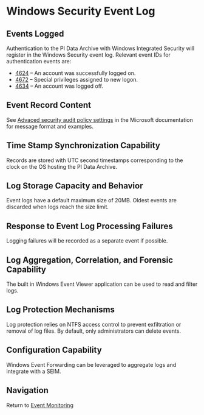 # Windows Security Event Log

## Events Logged
Authentication to the PI Data Archive with Windows Integrated Security will register in the Windows Security event log.  Relevant event IDs for authentication events are:
- [4624](https://docs.microsoft.com/en-us/windows/security/threat-protection/auditing/event-4624) – An account was successfully logged on.
- [4672](https://docs.microsoft.com/en-us/windows/security/threat-protection/auditing/event-4672) – Special privileges assigned to new logon.
- [4634](https://docs.microsoft.com/en-us/windows/security/threat-protection/auditing/event-4634) – An account was logged off.

## Event Record Content
See [Advaced security audit policy settings](https://docs.microsoft.com/en-us/windows/security/threat-protection/auditing/advanced-security-audit-policy-settings) in the Microsoft documentation for message format and examples.

## Time Stamp Synchronization Capability
Records are stored with UTC second timestamps corresponding to the clock on the OS hosting the PI Data Archive.

## Log Storage Capacity and Behavior
Event logs have a default maximum size of 20MB.  Oldest events are discarded when logs reach the size limit.  

## Response to Event Log Processing Failures
Logging failures will be recorded as a separate event if possible.

## Log Aggregation, Correlation, and Forensic Capability
The built in Windows Event Viewer application can be used to read and filter logs.

## Log Protection Mechanisms
Log protection relies on NTFS access control to prevent exfiltration or removal of log files.  By default, only administrators can delete events.

## Configuration Capability
Windows Event Forwarding can be leveraged to aggregate logs and integrate with a SEIM.

## Navigation
Return to [Event Monitoring](../(7)%20Event%20Monitoring.md)
